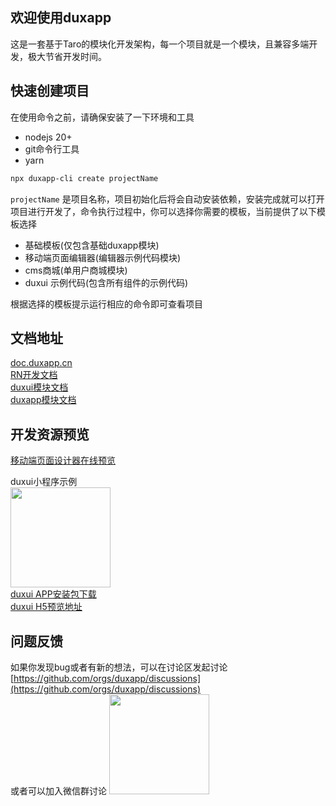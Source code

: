 ## 欢迎使用duxapp
这是一套基于Taro的模块化开发架构，每一个项目就是一个模块，且兼容多端开发，极大节省开发时间。

## 快速创建项目

在使用命令之前，请确保安装了一下环境和工具

- nodejs 20+
- git命令行工具
- yarn

```bash
npx duxapp-cli create projectName
```

`projectName` 是项目名称，项目初始化后将会自动安装依赖，安装完成就可以打开项目进行开发了，命令执行过程中，你可以选择你需要的模板，当前提供了以下模板选择

- 基础模板(仅包含基础duxapp模块)
- 移动端页面编辑器(编辑器示例代码模块)
- cms商城(单用户商城模块)
- duxui 示例代码(包含所有组件的示例代码)

根据选择的模板提示运行相应的命令即可查看项目

## 文档地址

[doc.duxapp.cn](https://doc.duxapp.cn)  
[RN开发文档](https://doc.duxapp.cn/docs/course/rn/start)  
[duxui模块文档](https://doc.duxapp.cn/docs/category/ui%E5%BA%93duxui)  
[duxapp模块文档](https://doc.duxapp.cn/docs/category/%E5%9F%BA%E7%A1%80%E6%A8%A1%E5%9D%97duxapp)  

## 开发资源预览
[移动端页面设计器在线预览](https://design.duxapp.cn/)  

duxui小程序示例  
<image src="./weapp.jpg" width="160" />  
[duxui APP安装包下载](https://app.share.dux.plus/com.duxapp.duxui)  
[duxui H5预览地址](https://example.duxui.cn)  

## 问题反馈
如果你发现bug或者有新的想法，可以在讨论区发起讨论  
[https://github.com/orgs/duxapp/discussions](https://github.com/orgs/duxapp/discussions)  
或者可以加入微信群讨论
<image src="./wexin.png" width="160" />  
